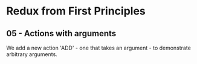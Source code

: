 # Redux from First Principles

## 05 - Actions with arguments

We add a new action 'ADD' - one that takes an argument - to demonstrate arbitrary arguments.

